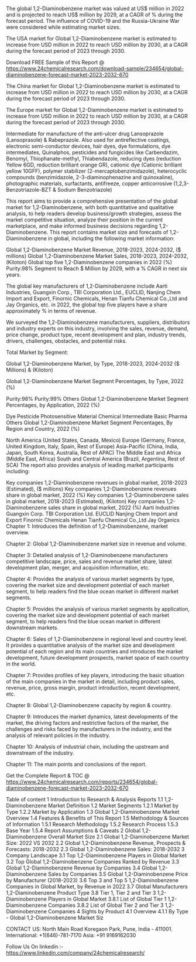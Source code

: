 The global 1,2-Diaminobenzene market was valued at US$ million in 2022 and is projected to reach US$ million by 2029, at a CAGR of % during the forecast period. The influence of COVID-19 and the Russia-Ukraine War were considered while estimating market sizes.

The USA market for Global 1,2-Diaminobenzene market is estimated to increase from USD million in 2022 to reach USD million by 2030, at a CAGR during the forecast period of 2023 through 2030.

Download FREE Sample of this Report @ https://www.24chemicalresearch.com/download-sample/234654/global-diaminobenzene-forecast-market-2023-2032-670

The China market for Global 1,2-Diaminobenzene market is estimated to increase from USD million in 2022 to reach USD million by 2030, at a CAGR during the forecast period of 2023 through 2030.

The Europe market for Global 1,2-Diaminobenzene  market is estimated to increase from USD million in 2022 to reach USD million by 2030, at a CAGR during the forecast period of 2023 through 2030.

Intermediate for manufacture of the anti-ulcer drug Lansoprazole (Lansoprasole) & Rabeprazole. Also used for antireflective coatings, electronic semi-conductor devices, hair dyes, dye formulations, dye intermediates, Quinalphos, pesticides and fungicides like Carbendazim, Benomyl, Thiophanate-methyl, Thiabendazole, reducing dyes (reduction Yellow 6GD, reduction brilliant orange GR), cationic dye (Cationic brilliant yellow 10GFF), polymer stabilizer (2-mercaptobenzimidazole), heterocyclic compounds (benzimidazole, 2-3-diaminophenazine and quinoxaline), photographic materials, surfactants, antifreeze, copper anticorrosive (1,2,3-Benzotriazole-BZT & Sodium Benzotriazole)

This report aims to provide a comprehensive presentation of the global market for 1,2-Diaminobenzene, with both quantitative and qualitative analysis, to help readers develop business/growth strategies, assess the market competitive situation, analyze their position in the current marketplace, and make informed business decisions regarding 1,2-Diaminobenzene. This report contains market size and forecasts of 1,2-Diaminobenzene in global, including the following market information:

Global 1,2-Diaminobenzene Market Revenue, 2018-2023, 2024-2032, ($ millions)
Global 1,2-Diaminobenzene Market Sales, 2018-2023, 2024-2032, (Kiloton)
Global top five 1,2-Diaminobenzene companies in 2022 (%)
Purity:98% Segment to Reach $ Million by 2029, with a % CAGR in next six years.

The global key manufacturers of 1,2-Diaminobenzene include Aarti Industries, Guangxin Corp., TBI Corporation Ltd., EUCLID, Nanjing Chem Import and Export, Finornic Chemicals, Henan Tianfu Chemical Co.,Ltd and Jay Organics, etc. in 2022, the global top five players have a share approximately % in terms of revenue.

We surveyed the 1,2-Diaminobenzene manufacturers, suppliers, distributors and industry experts on this industry, involving the sales, revenue, demand, price change, product type, recent development and plan, industry trends, drivers, challenges, obstacles, and potential risks.

Total Market by Segment:

Global 1,2-Diaminobenzene Market, by Type, 2018-2023, 2024-2032 ($ Millions) & (Kiloton)

Global 1,2-Diaminobenzene Market Segment Percentages, by Type, 2022 (%)

Purity:98%
Purity:99%
Others
Global 1,2-Diaminobenzene Market Segment Percentages, by Application, 2022 (%)

Dye
Pesticide
Photosensitive Material
Chemical Intermediate
Basic Pharma
Others
Global 1,2-Diaminobenzene Market Segment Percentages, By Region and Country, 2022 (%)

North America (United States, Canada, Mexico)
Europe (Germany, France, United Kingdom, Italy, Spain, Rest of Europe)
Asia-Pacific (China, India, Japan, South Korea, Australia, Rest of APAC)
The Middle East and Africa (Middle East, Africa)
South and Central America (Brazil, Argentina, Rest of SCA)
The report also provides analysis of leading market participants including:

Key companies 1,2-Diaminobenzene revenues in global market, 2018-2023 (Estimated), ($ millions)
Key companies 1,2-Diaminobenzene revenues share in global market, 2022 (%)
Key companies 1,2-Diaminobenzene sales in global market, 2018-2023 (Estimated), (Kiloton)
Key companies 1,2-Diaminobenzene sales share in global market, 2022 (%)
Aarti Industries
Guangxin Corp.
TBI Corporation Ltd.
EUCLID
Nanjing Chem Import and Export
Finornic Chemicals
Henan Tianfu Chemical Co.,Ltd
Jay Organics
Chapter 1: Introduces the definition of 1,2-Diaminobenzene, market overview.

Chapter 2: Global 1,2-Diaminobenzene market size in revenue and volume.

Chapter 3: Detailed analysis of 1,2-Diaminobenzene manufacturers competitive landscape, price, sales and revenue market share, latest development plan, merger, and acquisition information, etc.

Chapter 4: Provides the analysis of various market segments by type, covering the market size and development potential of each market segment, to help readers find the blue ocean market in different market segments.

Chapter 5: Provides the analysis of various market segments by application, covering the market size and development potential of each market segment, to help readers find the blue ocean market in different downstream markets.

Chapter 6: Sales of 1,2-Diaminobenzene in regional level and country level. It provides a quantitative analysis of the market size and development potential of each region and its main countries and introduces the market development, future development prospects, market space of each country in the world.

Chapter 7: Provides profiles of key players, introducing the basic situation of the main companies in the market in detail, including product sales, revenue, price, gross margin, product introduction, recent development, etc.

Chapter 8: Global 1,2-Diaminobenzene capacity by region & country.

Chapter 9: Introduces the market dynamics, latest developments of the market, the driving factors and restrictive factors of the market, the challenges and risks faced by manufacturers in the industry, and the analysis of relevant policies in the industry.

Chapter 10: Analysis of industrial chain, including the upstream and downstream of the industry.

Chapter 11: The main points and conclusions of the report.

Get the Complete Report & TOC @ https://www.24chemicalresearch.com/reports/234654/global-diaminobenzene-forecast-market-2023-2032-670

Table of content
1 Introduction to Research & Analysis Reports
1.1 1,2-Diaminobenzene Market Definition
1.2 Market Segments
1.2.1 Market by Type
1.2.2 Market by Application
1.3 Global 1,2-Diaminobenzene Market Overview
1.4 Features & Benefits of This Report
1.5 Methodology & Sources of Information
1.5.1 Research Methodology
1.5.2 Research Process
1.5.3 Base Year
1.5.4 Report Assumptions & Caveats
2 Global 1,2-Diaminobenzene Overall Market Size
2.1 Global 1,2-Diaminobenzene Market Size: 2022 VS 2032
2.2 Global 1,2-Diaminobenzene Revenue, Prospects & Forecasts: 2018-2032
2.3 Global 1,2-Diaminobenzene Sales: 2018-2032
3 Company Landscape
3.1 Top 1,2-Diaminobenzene Players in Global Market
3.2 Top Global 1,2-Diaminobenzene Companies Ranked by Revenue
3.3 Global 1,2-Diaminobenzene Revenue by Companies
3.4 Global 1,2-Diaminobenzene Sales by Companies
3.5 Global 1,2-Diaminobenzene Price by Manufacturer (2018-2023)
3.6 Top 3 and Top 5 1,2-Diaminobenzene Companies in Global Market, by Revenue in 2022
3.7 Global Manufacturers 1,2-Diaminobenzene Product Type
3.8 Tier 1, Tier 2 and Tier 3 1,2-Diaminobenzene Players in Global Market
3.8.1 List of Global Tier 1 1,2-Diaminobenzene Companies
3.8.2 List of Global Tier 2 and Tier 3 1,2-Diaminobenzene Companies
4 Sights by Product
4.1 Overview
4.1.1 By Type - Global 1,2-Diaminobenzene Market Siz

CONTACT US:
North Main Road Koregaon Park, Pune, India - 411001.
International: +1(646)-781-7170
Asia: +91 9169162030

Follow Us On linkedin :- https://www.linkedin.com/company/24chemicalresearch/
